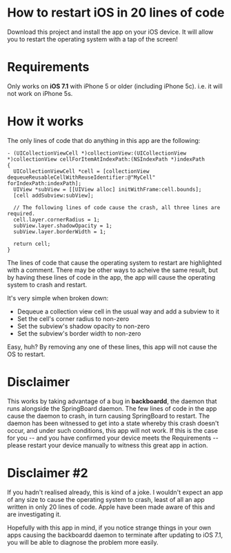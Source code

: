 # How to restart iOS in 20 lines of code

Download this project and install the app on your iOS device. It will allow you to restart the operating system with a tap of the screen!

# Requirements

Only works on **iOS 7.1** with iPhone 5 or older (including iPhone 5c).
i.e. it will not work on iPhone 5s.

# How it works

The only lines of code that do anything in this app are the following:

```objc
- (UICollectionViewCell *)collectionView:(UICollectionView *)collectionView cellForItemAtIndexPath:(NSIndexPath *)indexPath
{
  UICollectionViewCell *cell = [collectionView dequeueReusableCellWithReuseIdentifier:@"MyCell" forIndexPath:indexPath];
  UIView *subView = [[UIView alloc] initWithFrame:cell.bounds];
  [cell addSubview:subView];
  
  // The following lines of code cause the crash, all three lines are required.
  cell.layer.cornerRadius = 1;
  subView.layer.shadowOpacity = 1;
  subView.layer.borderWidth = 1;
  
  return cell;
}
```

The lines of code that cause the operating system to restart are highlighted with a comment. There may be other ways to acheive the same result, but by having these lines of code in the app, the app will cause the operating system to crash and restart.

It's very simple when broken down:
* Dequeue a collection view cell in the usual way and add a subview to it
* Set the cell's corner radius to non-zero
* Set the subview's shadow opacity to non-zero
* Set the subview's border width to non-zero

Easy, huh? By removing any one of these lines, this app will not cause the OS to restart.

# Disclaimer

This works by taking advantage of a bug in **backboardd**, the daemon that runs alongside the SpringBoard daemon. The few lines of code in the app cause the daemon to crash, in turn causing SpringBoard to restart. The daemon has been witnessed to get into a state whereby this crash doesn't occur, and under such conditions, this app will not work. If this is the case for you -- and you have confirmed your device meets the Requirements -- please restart your device manually to witness this great app in action.

# Disclaimer #2

If you hadn't realised already, this is kind of a joke. I wouldn't expect an app of any size to cause the operating system to crash, least of all an app written in only 20 lines of code. Apple have been made aware of this and are investigating it.

Hopefully with this app in mind, if you notice strange things in your own apps causing the backboardd daemon to terminate after updating to iOS 7.1, you will be able to diagnose the problem more easily.
